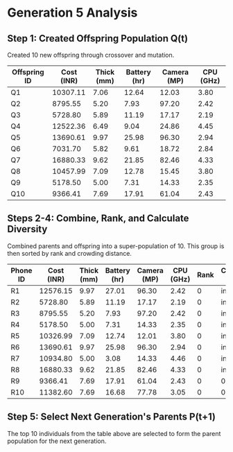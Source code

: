 # Generation 5 Analysis

## Step 1: Created Offspring Population Q(t)
Created 10 new offspring through crossover and mutation.

| Offspring ID | Cost (INR) | Thick (mm) | Battery (hr) | Camera (MP) | CPU (GHz) |
|---|---|---|---|---|---|
| Q1 | 10307.11 | 7.06 | 12.64 | 12.03 | 3.80 |
| Q2 | 8795.55 | 5.20 | 7.93 | 97.20 | 2.42 |
| Q3 | 5728.80 | 5.89 | 11.19 | 17.17 | 2.19 |
| Q4 | 12522.36 | 6.49 | 9.04 | 24.86 | 4.45 |
| Q5 | 13690.61 | 9.97 | 25.98 | 96.30 | 2.94 |
| Q6 | 7031.70 | 5.82 | 9.61 | 18.72 | 2.84 |
| Q7 | 16880.33 | 9.62 | 21.85 | 82.46 | 4.33 |
| Q8 | 10457.99 | 7.09 | 12.78 | 15.45 | 3.80 |
| Q9 | 5178.50 | 5.00 | 7.31 | 14.33 | 2.35 |
| Q10 | 9366.41 | 7.69 | 17.91 | 61.04 | 2.43 |

## Steps 2-4: Combine, Rank, and Calculate Diversity
Combined parents and offspring into a super-population of 10. This group is then sorted by rank and crowding distance.

| Phone ID | Cost (INR) | Thick (mm) | Battery (hr) | Camera (MP) | CPU (GHz) | Rank | Crowding Dist |
|---|---|---|---|---|---|---|---|
| R1 | 12576.15 | 9.97 | 27.01 | 96.30 | 2.42 | 0 | inf |
| R2 | 5728.80 | 5.89 | 11.19 | 17.17 | 2.19 | 0 | inf |
| R3 | 8795.55 | 5.20 | 7.93 | 97.20 | 2.42 | 0 | inf |
| R4 | 5178.50 | 5.00 | 7.31 | 14.33 | 2.35 | 0 | inf |
| R5 | 10326.99 | 7.09 | 12.74 | 12.01 | 3.80 | 0 | inf |
| R6 | 13690.61 | 9.97 | 25.98 | 96.30 | 2.94 | 0 | inf |
| R7 | 10934.80 | 5.00 | 3.08 | 14.33 | 4.46 | 0 | inf |
| R8 | 16880.33 | 9.62 | 21.85 | 82.46 | 4.33 | 0 | inf |
| R9 | 9366.41 | 7.69 | 17.91 | 61.04 | 2.43 | 0 | 0.2673 |
| R10 | 11382.60 | 7.69 | 16.68 | 77.78 | 3.05 | 0 | 0.1735 |

## Step 5: Select Next Generation's Parents P(t+1)
The top 10 individuals from the table above are selected to form the parent population for the next generation.
